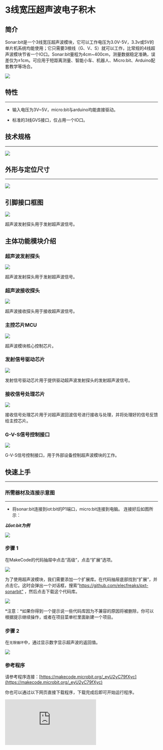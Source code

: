 ﻿# 3线宽压超声波电子积木

## 简介
Sonar:bit是一个3线宽压超声波模块，它可以工作电压为3.0V-5V，3.3v或5V的单片机系统均能使用；它只需要3根线（G、V、S）就可以工作，比常规的4线超声波模块节省一个IO口。Sonar:bit量程为4cm~400cm，测量数据稳定准确，误差仅为±1cm。可应用于短距离测量、智能小车、机器人、Micro:bit、Arduino配套教学等场合。

![](https://wiki-media-ef.oss-cn-hongkong.aliyuncs.com/docs/microbit/sensor/octopus-sensors/sensor/images/04089_01.png)



## 特性
---
- 输入电压为3V~5V，micro:bit与arduino均能直接驱动。

- 标准的3线GVS接口，仅占用一个IO口。
## 技术规格
---


![](https://wiki-media-ef.oss-cn-hongkong.aliyuncs.com/docs/microbit/sensor/octopus-sensors/sensor/images/04089_02.png)






## 外形与定位尺寸
---



![](https://wiki-media-ef.oss-cn-hongkong.aliyuncs.com/docs/microbit/sensor/octopus-sensors/sensor/images/04089_03.png)


## 引脚接口框图

![](https://wiki-media-ef.oss-cn-hongkong.aliyuncs.com/docs/microbit/sensor/octopus-sensors/sensor/images/7E5ECzN.jpg)

超声波发射探头用于发射超声波信号。

## 主体功能模块介绍

### 超声波发射探头

![](https://wiki-media-ef.oss-cn-hongkong.aliyuncs.com/docs/microbit/sensor/octopus-sensors/sensor/images/T1xDsne.jpg)

超声波发射探头用于发射超声波信号。

### 超声波接收探头

![](https://wiki-media-ef.oss-cn-hongkong.aliyuncs.com/docs/microbit/sensor/octopus-sensors/sensor/images/JxNrz8Q.jpg)

超声波接收探头用于接收超声波信号。

### 主控芯片MCU

![](https://wiki-media-ef.oss-cn-hongkong.aliyuncs.com/docs/microbit/sensor/octopus-sensors/sensor/images/2CjnvfP.jpg)

超声波模块核心控制芯片。

### 发射信号驱动芯片

![](https://wiki-media-ef.oss-cn-hongkong.aliyuncs.com/docs/microbit/sensor/octopus-sensors/sensor/images/iOW0IN3.jpg)

发射信号驱动芯片用于提供驱动超声波发射探头的发射超声波信号。

### 接收信号处理芯片

![](https://wiki-media-ef.oss-cn-hongkong.aliyuncs.com/docs/microbit/sensor/octopus-sensors/sensor/images/VxEZ5KQ.jpg)

接收信号处理芯片用于对超声波回波信号进行接收与处理，并将处理好的信号反馈给主控芯片。

### G-V-S信号控制接口

![](https://wiki-media-ef.oss-cn-hongkong.aliyuncs.com/docs/microbit/sensor/octopus-sensors/sensor/images/N9yc6Jm.jpg)

G-V-S信号控制接口，用于外部设备控制超声波模块的工作。

## 快速上手
---

### 所需器材及连接示意图
---

- 将sonar:bit连接到iot:bit的P1端口，micro:bit连接到电脑。 连接好后如图所示：

***以iot:bit为例***



![](https://wiki-media-ef.oss-cn-hongkong.aliyuncs.com/docs/microbit/sensor/octopus-sensors/sensor/images/04089_04.png)


### 步骤 1
 在MakeCode的代码抽屉中点击“高级”，点击“扩展”选项。


![](https://wiki-media-ef.oss-cn-hongkong.aliyuncs.com/docs/microbit/sensor/octopus-sensors/sensor/images/04089_05.png)


为了使用超声波模块，我们需要添加一个扩展库。在代码抽屉底部找到“扩展”，并点击它。这时会弹出一个对话框，搜索”https://github.com/elecfreaks/pxt-sonarbit” ，然后点击下载这个代码库。

![](https://wiki-media-ef.oss-cn-hongkong.aliyuncs.com/docs/microbit/sensor/octopus-sensors/sensor/images/04089_06.png)


*注意：*如果你得到一个提示说一些代码库因为不兼容的原因将被删除，你可以根据提示继续操作，或者在项目菜单栏里面新建一个项目。

### 步骤 2
在`无限循环`中，通过显示数字显示超声波的返回值。


![](https://wiki-media-ef.oss-cn-hongkong.aliyuncs.com/docs/microbit/sensor/octopus-sensors/sensor/images/04089_07.png)




### 参考程序
请参考程序连接：[https://makecode.microbit.org/_eyU2yC79fXyc](https://makecode.microbit.org/_eyU2yC79fXyc)

你也可以通过以下网页直接下载程序，下载完成后即可开始运行程序。

<div
    style={{
        position: 'relative',
        paddingBottom: '60%',
        overflow: 'hidden',
    }}
>
    <iframe
        src="https://makecode.microbit.org/_eyU2yC79fXyc"
        frameborder="0"
        sandbox="allow-popups allow-forms allow-scripts allow-same-origin"
        style={{
            position: 'absolute',
            width: '100%',
            height: '100%',
        }}
    />
</div>

---

### 结果
- 通过micro:bit主板的5x5LED矩阵实时显示超声波模块与物体之间的距离，单位为cm。

### 注意事项

- 使用超声波传感器时应该注意超声波传感器的检测范围，并注意设定阈值，排除因为障碍物处于量程之外而导致返回值为0的情况。


## 相关案例
---

## 技术文档
---
